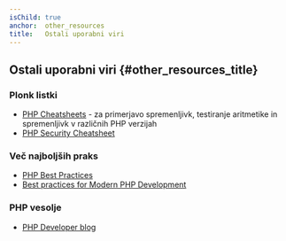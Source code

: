 ```yaml
---
isChild: true
anchor:  other_resources
title:   Ostali uporabni viri
---
```


## Ostali uporabni viri {#other_resources_title}

### Plonk listki

* [PHP Cheatsheets](http://phpcheatsheets.com/) - za primerjavo spremenljivk, testiranje aritmetike in spremenljivk v različnih
PHP verzijah
* [PHP Security Cheatsheet](https://www.owasp.org/index.php/PHP_Security_Cheat_Sheet)

### Več najboljših praks

* [PHP Best Practices](https://phpbestpractices.org/)
* [Best practices for Modern PHP Development](https://www.airpair.com/php/posts/best-practices-for-modern-php-development)

### PHP vesolje

* [PHP Developer blog](http://blog.phpdeveloper.org/)
